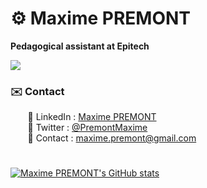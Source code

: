 # ⚙️ Maxime PREMONT
**Pedagogical assistant at Epitech**  

![](https://komarev.com/ghpvc/?username=MaximePremont&color=3643b5&style=flat)
### ✉️ Contact
&nbsp;&nbsp;&nbsp;&nbsp;&nbsp;&nbsp; 📌 LinkedIn : [Maxime PREMONT](https://www.linkedin.com/in/maximepremont/)  
&nbsp;&nbsp;&nbsp;&nbsp;&nbsp;&nbsp; 📌 Twitter : [@PremontMaxime](https://twitter.com/PremontMaxime)  
&nbsp;&nbsp;&nbsp;&nbsp;&nbsp;&nbsp; 📌 Contact : [maxime.premont@gmail.com](mailto:maxime.premont@gmail.com)
#
[![Maxime PREMONT's GitHub stats](https://github-readme-stats.vercel.app/api?username=MaximePremont&count_private=true&show_icons=true&theme=tokyonight)](https://github.com/MaximePremont)